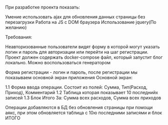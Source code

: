 При разработке проекта показать:

Умение использовать ajax для обновления данных страницы без перезагрузки
Работа на JS с DOM браузера
Использование jquery(По желанию)

Требования:

Неавторизованные пользователи видят форму в которой могут указать логин и пароль для авторизации или перейти на шаг регистрации.
Проект должен содержать docker-compose файл, который запустит блог локально. Можно воспользоваться генератором

Форма регистрации - логин и пароль, после регистрации мы показываем основной экран приложения
Основной экран:

1.1 Форма ввода операции. Состоит из полей: Сумма, Тип(Расход, Приход), Комментарий
1.2 Таблица которая показывает 10 последнийх записей
1.3 Блок Итого За: Сумма всех расходов, Сумма всех приходов


Операции добавляются в БД без обновления страницы при помощи аякс, при этом обновляется таблица с 10ю последними записями и блок ИТОГО
